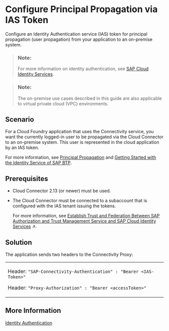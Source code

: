 <!-- loio47a3cff4f33a4a0f9af1b0d6677a9e6e -->

# Configure Principal Propagation via IAS Token

Configure an Identity Authentication service \(IAS\) token for principal propagation \(user propagation\) from your application to an on-premise system.

> ### Note:  
> For more information on identity authentication, see [SAP Cloud Identity Services](https://help.sap.com/docs/cloud-identity-services/cloud-identity-services/landing-page?version=Cloud).

> ### Note:  
> The on-premise use cases described in this guide are also applicable to virtual private cloud \(VPC\) environments.



## Scenario

For a Cloud Foundry application that uses the Connectivity service, you want the currently logged-in user to be propagated via the Cloud Connector to an on-premise system. This user is represented in the cloud application by an IAS token.

For more information, see [Principal Propagation](principal-propagation-e2cbb48.md) and [Getting Started with the Identity Service of SAP BTP](https://help.sap.com/viewer/6d6d63354d1242d185ab4830fc04feb1/Cloud/en-US/066bda825cb148629aa1934b770eb4ed.html).



## Prerequisites

-   Cloud Connector 2.13 \(or newer\) must be used.
-   The Cloud Connector must be connected to a subaccount that is configured with the IAS tenant issuing the tokens.

    For more information, see [Establish Trust and Federation Between SAP Authorization and Trust Management Service and SAP Cloud Identity Services](https://help.sap.com/viewer/65de2977205c403bbc107264b8eccf4b/Cloud/en-US/161f8f0cfac64c4fa2d973bc5f08a894.html "Use your SAP Cloud Identity Services tenant as an identity provider or a proxy to your own identity provider hosting your business users. This method avoids the upload and download of SAML meta data by using OpenID Connect (OIDC) to establish trust.") :arrow_upper_right:.




## Solution

The application sends two headers to the Connectivity Proxy:


<table>
<tr>
<td valign="top">

Header: `"SAP-Connectivity-Authentication" : "Bearer <IAS-Token>"`

Header: `"Proxy-Authorization" : "Bearer <accessToken>"`

</td>
</tr>
</table>



## More Information

[Identity Authentication](https://help.sap.com/viewer/6d6d63354d1242d185ab4830fc04feb1/Cloud/en-US/d17a116432d24470930ebea41977a888.html)


